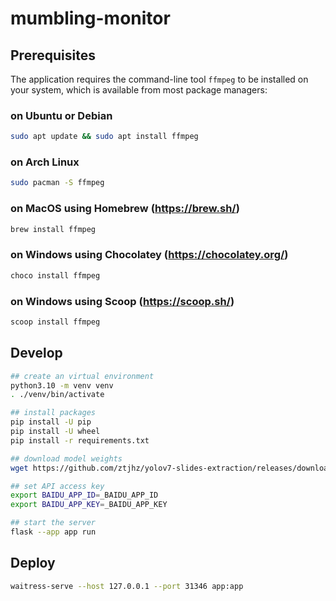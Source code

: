 # mumbling-monitor

## Prerequisites

The application requires the command-line tool `ffmpeg` to be installed on your system, which is available from most package managers:

### on Ubuntu or Debian

```sh
sudo apt update && sudo apt install ffmpeg
```

### on Arch Linux

```sh
sudo pacman -S ffmpeg
```

### on MacOS using Homebrew (https://brew.sh/)

```sh
brew install ffmpeg
```

### on Windows using Chocolatey (https://chocolatey.org/)

```sh
choco install ffmpeg
```

### on Windows using Scoop (https://scoop.sh/)

```sh
scoop install ffmpeg
```

## Develop

```sh
## create an virtual environment
python3.10 -m venv venv
. ./venv/bin/activate

## install packages
pip install -U pip
pip install -U wheel
pip install -r requirements.txt

## download model weights
wget https://github.com/ztjhz/yolov7-slides-extraction/releases/download/v1.0/best.pt

## set API access key
export BAIDU_APP_ID=_BAIDU_APP_ID
export BAIDU_APP_KEY=_BAIDU_APP_KEY

## start the server
flask --app app run
```

## Deploy

```sh
waitress-serve --host 127.0.0.1 --port 31346 app:app
```
